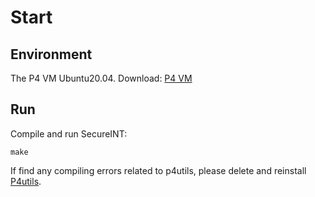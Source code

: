 # Start

## Environment
The P4 VM Ubuntu20.04. Download: [P4 VM](https://github.com/p4lang/tutorials?tab=readme-ov-file)

## Run

Compile and run SecureINT:

    make

If find any compiling errors related to p4utils, please delete and reinstall [P4utils](https://nsg-ethz.github.io/p4-utils/installation.html). 
